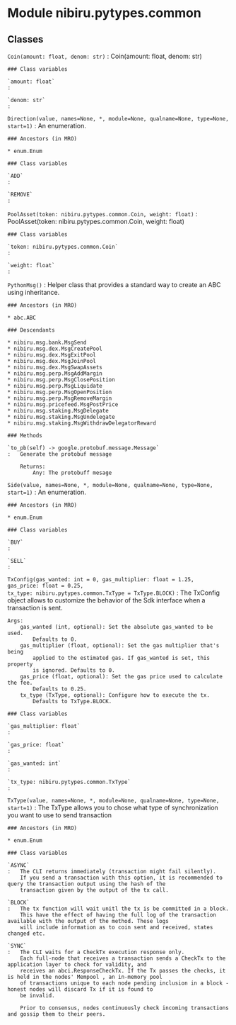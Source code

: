 Module nibiru.pytypes.common
============================

Classes
-------

`Coin(amount: float, denom: str)`
:   Coin(amount: float, denom: str)

    ### Class variables

    `amount: float`
    :

    `denom: str`
    :

`Direction(value, names=None, *, module=None, qualname=None, type=None, start=1)`
:   An enumeration.

    ### Ancestors (in MRO)

    * enum.Enum

    ### Class variables

    `ADD`
    :

    `REMOVE`
    :

`PoolAsset(token: nibiru.pytypes.common.Coin, weight: float)`
:   PoolAsset(token: nibiru.pytypes.common.Coin, weight: float)

    ### Class variables

    `token: nibiru.pytypes.common.Coin`
    :

    `weight: float`
    :

`PythonMsg()`
:   Helper class that provides a standard way to create an ABC using
    inheritance.

    ### Ancestors (in MRO)

    * abc.ABC

    ### Descendants

    * nibiru.msg.bank.MsgSend
    * nibiru.msg.dex.MsgCreatePool
    * nibiru.msg.dex.MsgExitPool
    * nibiru.msg.dex.MsgJoinPool
    * nibiru.msg.dex.MsgSwapAssets
    * nibiru.msg.perp.MsgAddMargin
    * nibiru.msg.perp.MsgClosePosition
    * nibiru.msg.perp.MsgLiquidate
    * nibiru.msg.perp.MsgOpenPosition
    * nibiru.msg.perp.MsgRemoveMargin
    * nibiru.msg.pricefeed.MsgPostPrice
    * nibiru.msg.staking.MsgDelegate
    * nibiru.msg.staking.MsgUndelegate
    * nibiru.msg.staking.MsgWithdrawDelegatorReward

    ### Methods

    `to_pb(self) ‑> google.protobuf.message.Message`
    :   Generate the protobuf message

        Returns:
            Any: The protobuff mesage

`Side(value, names=None, *, module=None, qualname=None, type=None, start=1)`
:   An enumeration.

    ### Ancestors (in MRO)

    * enum.Enum

    ### Class variables

    `BUY`
    :

    `SELL`
    :

`TxConfig(gas_wanted: int = 0, gas_multiplier: float = 1.25, gas_price: float = 0.25, tx_type: nibiru.pytypes.common.TxType = TxType.BLOCK)`
:   The TxConfig object allows to customize the behavior of the Sdk interface when a transaction is sent.

    Args:
        gas_wanted (int, optional): Set the absolute gas_wanted to be used.
            Defaults to 0.
        gas_multiplier (float, optional): Set the gas multiplier that's being
            applied to the estimated gas. If gas_wanted is set, this property
            is ignored. Defaults to 0.
        gas_price (float, optional): Set the gas price used to calculate the fee.
            Defaults to 0.25.
        tx_type (TxType, optional): Configure how to execute the tx.
            Defaults to TxType.BLOCK.

    ### Class variables

    `gas_multiplier: float`
    :

    `gas_price: float`
    :

    `gas_wanted: int`
    :

    `tx_type: nibiru.pytypes.common.TxType`
    :

`TxType(value, names=None, *, module=None, qualname=None, type=None, start=1)`
:   The TxType allows you to chose what type of synchronization you want to use to send transaction

    ### Ancestors (in MRO)

    * enum.Enum

    ### Class variables

    `ASYNC`
    :   The CLI returns immediately (transaction might fail silently).
        If you send a transaction with this option, it is recommended to query the transaction output using the hash of the
        transaction given by the output of the tx call.

    `BLOCK`
    :   The tx function will wait unitl the tx is be committed in a block.
        This have the effect of having the full log of the transaction available with the output of the method. These logs
        will include information as to coin sent and received, states changed etc.

    `SYNC`
    :   The CLI waits for a CheckTx execution response only.
        Each full-node that receives a transaction sends a CheckTx to the application layer to check for validity, and
        receives an abci.ResponseCheckTx. If the Tx passes the checks, it is held in the nodes' Mempool , an in-memory pool
        of transactions unique to each node pending inclusion in a block - honest nodes will discard Tx if it is found to
        be invalid.

        Prior to consensus, nodes continuously check incoming transactions and gossip them to their peers.
